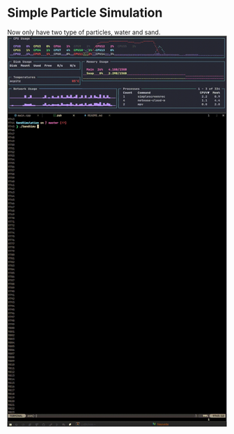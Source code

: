 # Simple Particle Simulation
Now only have two type of particles, water and sand.
![demo](output.gif)
